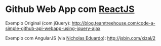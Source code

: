 # Github Web App com [ReactJS](http://facebook.github.io/react)

Exemplo Original (com jQuery): http://blog.teamtreehouse.com/code-a-simple-github-api-webapp-using-jquery-ajax

Exemplo com AngularJS (via [Nicholas Eduardo](https://github.com/nicholasess)): http://jsbin.com/xizal/2